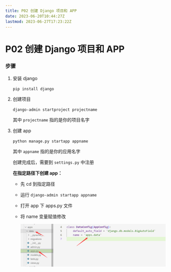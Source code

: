 ```yaml
---
title: P02 创建 Django 项目和 APP
date: 2023-06-20T10:44:27Z
lastmod: 2023-06-27T17:23:22Z
---
```


# P02 创建 Django 项目和 APP

### 步骤

1. 安装 django

    `pip install django`
2. 创建项目

    `django-admin startproject projectname`

    其中 `projectname` 指的是你的项目名字
3. 创建 app

    `python manage.py startapp appname`

    其中 `appname` 指的是你的应用名字

    创建完成后，需要到 `settings.py` 中注册

    **在指定路径下创建 app：**

    * 先 cd 到指定路径
    * 运行 `django-admin startapp appname`
    * 打开 app 下 apps.py 文件
    * 将 name 变量赋值修改

      ![image](assets/image-20230531125638-pq3meyv.png)

　　‍
